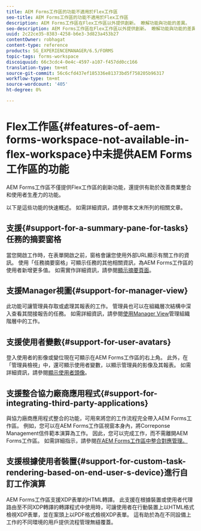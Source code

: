 ```yaml
---
title: AEM Forms工作區的功能不適用於Flex工作區
seo-title: AEM Forms工作區的功能不適用於Flex工作區
description: AEM Forms工作區在Flex工作區以外提供創新。 瞭解功能與功能的差異。
seo-description: AEM Forms工作區在Flex工作區以外提供創新。 瞭解功能與功能的差異。
uuid: 2c22ce35-8383-4258-b6e3-3d823a453b27
contentOwner: robhagat
content-type: reference
products: SG_EXPERIENCEMANAGER/6.5/FORMS
topic-tags: forms-workspace
discoiquuid: 66c3cdc4-0e4c-4597-a107-f457dd0cc166
translation-type: tm+mt
source-git-commit: 56c6cfd437ef185336e81373bd5f758205b96317
workflow-type: tm+mt
source-wordcount: '405'
ht-degree: 0%

---
```



# Flex工作區{#features-of-aem-forms-workspace-not-available-in-flex-workspace}中未提供AEM Forms工作區的功能

AEM Forms工作區不僅提供Flex工作區的創新功能，還提供有助於改善商業整合和使用者生產力的功能。

以下是這些功能的快速概述。 如需詳細資訊，請參閱本文末所列的相關文章。

## 支援{#support-for-a-summary-pane-for-tasks}任務的摘要窗格

當您開啟工作時，在表單開啟之前，窗格會讓您使用外部URL顯示有關工作的資訊。 使用「任務摘要窗格」可顯示任務的其他相關資訊，為AEM Forms工作區的使用者新增更多值。 如需實作詳細資訊，請參閱[顯示摘要頁面](/help/forms/using/displaying-information-task-summary-pane.md)。

## 支援Manager視圖{#support-for-manager-view}

此功能可讓管理員存取或處理其報表的工作。 管理員也可以在組織層次結構中深入查看其間接報告的任務。 如需詳細資訊，請參閱[使用Manager View](/help/forms/using/tasks-organizational-hierarchy-using-manager.md)管理組織階層中的工作。

## 支援使用者變數{#support-for-user-avatars}

登入使用者的影像或變位現在可顯示在AEM Forms工作區的右上角。 此外，在「管理員檢視」中，還可顯示使用者變數，以顯示管理員的影像及其報表。 如需詳細資訊，請參閱[顯示使用者頭像](/help/forms/using/displaying-user-avatar.md)。

## 支援整合協力廠商應用程式{#support-for-integrating-third-party-applications}

與協力廠商應用程式整合的功能，可用來將您的工作流程完全帶入AEM Forms工作區。 例如，您可以在AEM Forms工作區視窗本身內，將Correponse Management信件範本演算為工作。 因此，您可以完成工作，而不需離開AEM Forms工作區。 如需詳細指示，請參閱[在AEM Forms工作區中整合對應管理。](/help/forms/using/integrating-correspondence-management-html-workspace.md)

## 支援根據使用者裝置{#support-for-custom-task-rendering-based-on-end-user-s-device}進行自訂工作演算

AEM Forms工作區支援XDP表單的HTML轉譯。 此支援在根據裝置或使用者代理路由至不同XDP轉譯的轉譯程式中使用時，可讓使用者在行動裝置上以HTML格式檢視XDP表單，並在案頭上以PDF格式檢視XDP表單。 這有助於為在不同設備上工作的不同環境的用戶提供流程管理無縫覆蓋。
